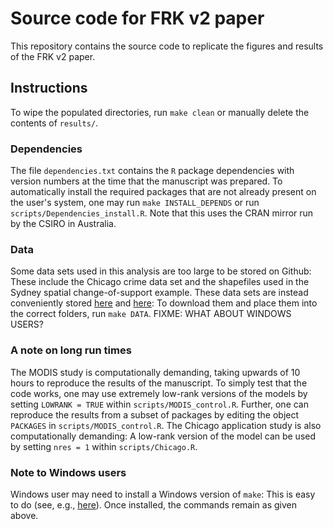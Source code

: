 # Source code for FRK v2 paper

This repository contains the source code to replicate the figures and results of the FRK v2 paper. 

## Instructions


<!---
First download this repo and navigate to its *top-level directory* within terminal (i.e., `cd` to wherever you installed the repo). Then, one may use `make` to automatically run the source code in the `scripts` folder, populating the `img` and `results` directories with the figures and results of the manuscript. The main targets in the `makefile` correspond to subsections of Sections 3 and 4 of the manuscript:
- `make all`	Produces all of the figures and results in the manuscript
  - `make Poisson_sim` Produces the figures and results of Section 3.1 
  - `make Negbinom_sim` Produces the figures and results of Section 3.2
  - `make Heaton` Produces the FRK v2 entry for the comparison study of Heaton et al. (2019), shown in Section 3.4
  - `make MODIS` Produces the figures and results of Section 4.1 (see below for considerations regarding run time)
  - `make Am` Produces the figures and results of Section 4.2
  - `make Sydney` Produces the figures and results of Section 4.3 (see below for considerations regarding data)
  - `make Chicago` Produces the figures and results of Section 4.4 (see below for considerations regarding data and run time)
--->

  
To wipe the populated directories, run `make clean` or manually delete the contents of `results/`.

### Dependencies

The file `dependencies.txt` contains the `R` package dependencies with version numbers at the time that the manuscript was prepared. To automatically install the required packages that are not already present on the user's system, one may run `make INSTALL_DEPENDS` or run `scripts/Dependencies_install.R`. Note that this uses the CRAN mirror run by the CSIRO in Australia.

### Data

Some data sets used in this analysis are too large to be stored on Github: These include the Chicago crime data set and the shapefiles used in the Sydney spatial change-of-support example. These data sets are instead conveniently stored [here](https://hpc.niasra.uow.edu.au/ckan/ar/dataset/chicago_crime_dataset) and [here](https://hpc.niasra.uow.edu.au/ckan/ar/dataset/sydney_sa_regions): To download them and place them into the correct folders, run `make DATA`. FIXME: WHAT ABOUT WINDOWS USERS?

### A note on long run times

The MODIS study is computationally demanding, taking upwards of 10 hours to reproduce the results of the manuscript. To simply test that the code works, one may use extremely low-rank versions of the models by setting `LOWRANK = TRUE` within `scripts/MODIS_control.R`. Further, one can reproduce the results from a subset of packages by editing the object `PACKAGES` in `scripts/MODIS_control.R`. The Chicago application study is also computationally demanding: A low-rank version of the model can be used by setting `nres = 1` within `scripts/Chicago.R`.


### Note to Windows users

Windows user may need to install a Windows version of `make`: This is easy to do (see, e.g., [here](https://stackoverflow.com/a/32127632/16776594)). Once installed, the commands remain as given above. 